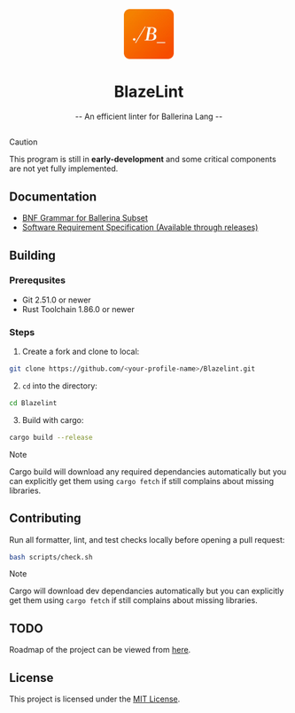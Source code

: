 <div align="center">

<img src=".github/assets/blazelint_logo.webp" alt="BlazeLint logo" style="width: 90px; height: auto;">

# BlazeLint
 -- An efficient linter for Ballerina Lang --

</div>

##

> [!CAUTION]
> This program is still in **early-development** and some critical components are not yet fully implemented.

## Documentation

*   [BNF Grammar for Ballerina Subset](docs/BNF.md)
*   [Software Requirement Specification (Available through releases)]()

## Building

### Prerequsites

- Git 2.51.0 or newer
- Rust Toolchain 1.86.0 or newer

### Steps

1. Create a fork and clone to local:

```bash
git clone https://github.com/<your-profile-name>/Blazelint.git
```

2. `cd` into the directory:

```bash
cd Blazelint
```

3. Build with cargo:

```bash
cargo build --release
```
> [!NOTE]
> Cargo build will download any required dependancies automatically but you can explicitly get them using `cargo fetch` if still complains about missing libraries.

## Contributing

Run all formatter, lint, and test checks locally before opening a pull request:

```bash
bash scripts/check.sh
```
> [!NOTE]
> Cargo will download dev dependancies automatically but you can explicitly get them using `cargo fetch` if still complains about missing libraries.

## TODO

Roadmap of the project can be viewed from [here](TODO.md).

## License

This project is licensed under the [MIT License](LICENSE).

